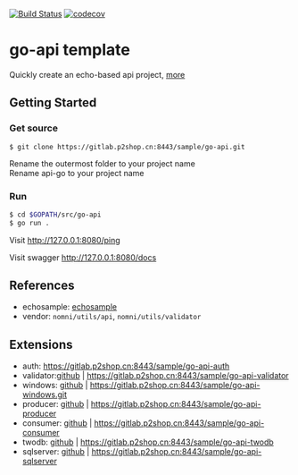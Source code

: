 [![Build Status](https://travis-ci.org/relax-space/go-api.svg?branch=master)](https://travis-ci.org/relax-space/go-api)
[![codecov](https://codecov.io/gh/relax-space/go-api/branch/master/graph/badge.svg)](https://codecov.io/gh/relax-space/go-api)

# go-api template

Quickly create an echo-based api project, [more](#Extensions)

## Getting Started

### Get source
```
$ git clone https://gitlab.p2shop.cn:8443/sample/go-api.git
```
Rename the outermost folder to your project name  
Rename api-go to your project name

### Run
```bash
$ cd $GOPATH/src/go-api
$ go run .
```

Visit           http://127.0.0.1:8080/ping

Visit swagger   http://127.0.0.1:8080/docs


## References

- echosample: [echosample](https://github.com/pangpanglabs/echosample)
- vendor: `nomni/utils/api`, `nomni/utils/validator`

## Extensions

- auth: https://gitlab.p2shop.cn:8443/sample/go-api-auth 
- validator:[github](https://github.com/relax-space/go-api-validator) | https://gitlab.p2shop.cn:8443/sample/go-api-validator 
- windows: [github](https://github.com/relax-space/go-api-windows) | https://gitlab.p2shop.cn:8443/sample/go-api-windows.git 
- producer: [github](https://github.com/relax-space/go-api-producer) | https://gitlab.p2shop.cn:8443/sample/go-api-producer 
- consumer: [github](https://github.com/relax-space/go-api-consumer) | https://gitlab.p2shop.cn:8443/sample/go-api-consumer 
- twodb: [github](https://github.com/relax-space/go-api-twodb) | https://gitlab.p2shop.cn:8443/sample/go-api-twodb 
- sqlserver: [github](https://github.com/relax-space/go-api-sqlserver) | https://gitlab.p2shop.cn:8443/sample/go-api-sqlserver 


